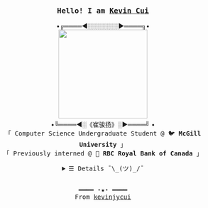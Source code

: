<h3 align="center"><samp>Hello! I am <b><a rel="nofollow noopener noreferrer" target="_blank" href="https://kevincui.dev">Kevin Cui</a></b></samp></h3>
<p align="center">
  •╔════◄░░░░░░░►════╗•
  <br>
  <img width="200" height="200" src="https://raw.githubusercontent.com/kevinjycui/kevinjycui/master/guy_smiling.gif">
  <br>
  •╚════◄░《崔骏扬》░►════╝ •
  <br>
  <samp>
    「 Computer Science Undergraduate Student @ 🐦 <b>McGill University</b> 」<br>
    「 Previously interned @ 🏦 <b>RBC Royal Bank of Canada</b> 」<br>
  </samp>
</p>
<details align="center">
   <summary> <samp>&#9776; Details ¯\_(ツ)_/¯</samp></summary>
   <p align="center">
     <samp>
      <a rel="nofollow noopener noreferrer" target="_blank" href="https://kevincui.dev">
        KEVINCUI.DEV  
      </a>
      &nbsp;
      <a rel="nofollow noopener noreferrer" target="_blank" href="https://www.linkedin.com/in/kevin-jy-cui/">
        <img src="https://img.shields.io/badge/-LinkedIn-blue?style=flat-square&logo=Linkedin&logoColor=white&link=https://www.linkedin.com/in/kevin-jy-cui"></img>
      </a>
      <a rel="nofollow noopener noreferrer" target="_blank" href="https://www.youtube.com/channel/UCRb6Mw3fJ6OFzp-cB9X29aA">
        <img src="https://img.shields.io/badge/-YouTube-red?style=flat-square&logo=YouTube&logoColor=white&link=https://www.youtube.com/channel/UCRb6Mw3fJ6OFzp-cB9X29aA">
      </a><br>
    Also known as <b>ManchurioX</b> on <a rel="nofollow noopener noreferrer" target="_blank" href="https://dmoj.ca/user/ManchurioX"><img src="https://raw.githubusercontent.com/DMOJ/online-judge/master/logo.png" width="20" height="20" ></img> DMOJ</a> and <a rel="nofollow noopener noreferrer" target="_blank" href="https://keybase.io/manchuriox/sigs/39eeed2172a6094b556042eec257071c22d6953ae4576d1995315ac3774404500f">Keybase</a><br><br>
      <a href="https://github.com/kevinjycui?tab=repositories" target="_blank"><img alt="Code" src="https://img.shields.io/badge/-code-000000?style=flat-square&logo=Plex&logoColor=white"></a>
      <a href="https://github.com/kevinjycui?tab=repositories&language=python" target="_blank"><img alt="Python" src="https://img.shields.io/badge/-Python-3572A5?style=flat-square&logo=Python&logoColor=white"></a>
      <a href="https://github.com/kevinjycui?tab=repositories&language=javascript" target="_blank"><img alt="Java" src="https://img.shields.io/badge/-Javascript-f1e05a?style=flat-square&logo=Javascript&logoColor=white"></a>
      <a href="https://github.com/kevinjycui?tab=repositories&language=c%2B%2B" target="_blank"><img alt="C++" src="https://img.shields.io/badge/-C%2B%2B-f34b7d?style=flat-square&logo=C%2B%2B&logoColor=white"></a>
      <a href="https://github.com/kevinjycui?tab=repositories&language=java" target="_blank"><img alt="Java" src="https://img.shields.io/badge/-Java-b07219?style=flat-square&logo=Java&logoColor=white"></a>
      <a href="https://github.com/kevinjycui?tab=repositories&language=html" target="_blank"><img alt="HTML" src="https://img.shields.io/badge/-HTML-e34c26?style=flat-square"></a>
  <br>
  <img width="150" height="150" src="https://raw.githubusercontent.com/kevinjycui/kevinjycui/master/demon_laughing.gif"></img> <img src="https://github-readme-stats.vercel.app/api?username=kevinjycui&show_icons=true&hide_border=true&hide=issues&title_color=5391FE&icon_color=000000&text_color=555"></img><br>
    Check out my <a rel="nofollow noopener noreferrer" target="_blank" href="https://kevinjycui.github.io/src/Kevin%20Cui%20General%20Resume.pdf">Résumé</a><br>
    Current project: 
    <a rel="nofollow noopener noreferrer" target="_blank" href="https://github.com/kevinjycui/Practice-Bot">
      <img src="https://raw.githubusercontent.com/kevinjycui/Practice-Bot/master/logo.png" width="20" height="20" ></img>
      Practice Bot
    </a><br><br>
     <a href="https://github.com/kevinjycui?tab=followers" target="_blank"><img alt="Updates" src="https://img.shields.io/badge/--000000?style=flat-square&logo=RSS&logoColor=white"></a>
     <a href="https://github.com/kevinjycui" target="_blank"><img alt="kevinjycui" src="https://badges.pufler.dev/visits/kevinjycui/kevinjycui?logo=GitHub&label=visits&color=success&logoColor=white&style=flat-square"/></a>
     <a href="https://github.com/kevinjycui/kevinjycui" target="_blank"><img alt="GitHub hits" src="https://img.shields.io/github/last-commit/kevinjycui/kevinjycui?label=profile%20updated&style=flat-square"></a>
  </samp>
  </p>
</details>
<br>
<samp>
  <p align="center">
    ════ ⋆★⋆ ════<br>
    From <a href="https://github.com/kevinjycui/kevinjycui">kevinjycui</a>
  </p>
</samp>
